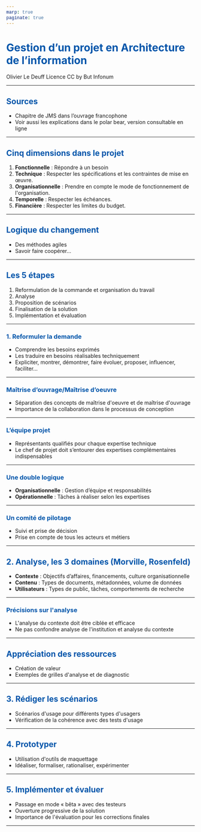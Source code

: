 ```yaml
---
marp: true
paginate: true
---
```


<style>
  /* Définir les polices, les couleurs et les styles de base */
  :root {
    --color-primary: #0055aa; /* Couleur primaire */
    --color-secondary: #f0f0f0; /* Couleur secondaire */
    --color-background: #ffffff; /* Couleur de fond */
    --color-text: #333333; /* Couleur du texte */
    --font-family-sans-serif: 'Helvetica Neue', Arial, sans-serif;
    --font-family-serif: 'Times New Roman', serif;
    --font-family-monospace: 'Courier New', monospace;
  }

  /* Appliquer les styles de base à la présentation */
  section {
    background-color: var(--color-background);
    color: var(--color-text);
    font-family: var(--font-family-sans-serif);
  }

  /* Styliser les titres */
  h1, h2, h3, h4, h5, h6 {
    color: var(--color-primary);
  }

  /* Styliser les liens */
  a {
    color: var(--color-primary);
    text-decoration: underline;
  }

  /* Styliser les blocs de code */
  code {
    font-family: var(--font-family-monospace);
    background-color: var(--color-secondary);
  }

  /* Styliser les citations */
  blockquote {
    border-left: 4px solid var(--color-primary);
    padding-left: 1em;
    font-style: italic;
  }

  /* Ajouter des styles spécifiques pour les diapositives de titre */
  section.title-slide {
    background-color: var(--color-primary);
    color: var(--color-secondary);
    text-align: center;
  }

  /* Styliser le pied de page */
  footer {
    position: absolute;
    bottom: 0;
    width: 100%;
    padding: 0.5em;
    background-color: var(--color-secondary);
    text-align: center;
    font-size: 0.8em;
  }

  /* Arrière-plan légèrement transparent pour le texte */
  section {
    background-color: rgba(255, 255, 255, 0.8);
    padding: 20px;
    border-radius: 10px;
  }
</style>



# Gestion d’un projet en Architecture de l’information

Olivier Le Deuff
Licence CC by
But Infonum

---

## Sources

- Chapitre de JMS dans l’ouvrage francophone
- Voir aussi les explications dans le polar bear, version consultable en ligne

---

## Cinq dimensions dans le projet

1. **Fonctionnelle** : Répondre à un besoin
2. **Technique** : Respecter les spécifications et les contraintes de mise en œuvre.
3. **Organisationnelle** : Prendre en compte le mode de fonctionnement de l'organisation.
4. **Temporelle** : Respecter les échéances.
5. **Financière** : Respecter les limites du budget.

---

## Logique du changement

- Des méthodes agiles
- Savoir faire coopérer...

---

## Les 5 étapes

1. Reformulation de la commande et organisation du travail
2. Analyse
3. Proposition de scénarios
4. Finalisation de la solution
5. Implémentation et évaluation

---

### 1. Reformuler la demande

- Comprendre les besoins exprimés
- Les traduire en besoins réalisables techniquement
- Expliciter, montrer, démontrer, faire évoluer, proposer, influencer, faciliter…

---

### Maîtrise d’ouvrage/Maîtrise d’oeuvre

- Séparation des concepts de maîtrise d'oeuvre et de maîtrise d'ouvrage
- Importance de la collaboration dans le processus de conception

---

### L’équipe projet

- Représentants qualifiés pour chaque expertise technique
- Le chef de projet doit s’entourer des expertises complémentaires indispensables

---

### Une double logique

- **Organisationnelle** : Gestion d’équipe et responsabilités
- **Opérationnelle** : Tâches à réaliser selon les expertises

---

### Un comité de pilotage

- Suivi et prise de décision
- Prise en compte de tous les acteurs et métiers

---

## 2. Analyse, les 3 domaines (Morville, Rosenfeld)

- **Contexte** : Objectifs d’affaires, financements, culture organisationnelle
- **Contenu** : Types de documents, métadonnées, volume de données
- **Utilisateurs** : Types de public, tâches, comportements de recherche

---

### Précisions sur l'analyse

- L'analyse du contexte doit être ciblée et efficace
- Ne pas confondre analyse de l'institution et analyse du contexte

---

## Appréciation des ressources

- Création de valeur
- Exemples de grilles d'analyse et de diagnostic

---

## 3. Rédiger les scénarios

- Scénarios d'usage pour différents types d'usagers
- Vérification de la cohérence avec des tests d'usage

---

## 4. Prototyper

- Utilisation d'outils de maquettage
- Idéaliser, formaliser, rationaliser, expérimenter

---

## 5. Implémenter et évaluer

- Passage en mode « bêta » avec des testeurs
- Ouverture progressive de la solution
- Importance de l'évaluation pour les corrections finales

---
